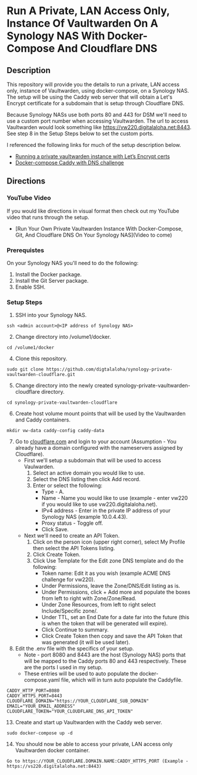 # Run A Private, LAN Access Only, Instance Of Vaultwarden On A Synology NAS With Docker-Compose And Cloudflare DNS

## Description

This repository will provide you the details to run a private, LAN access only, instance of Vaultwarden, using docker-compose, on a Synology NAS.  The setup will be using the Caddy web server that will obtain a Let's Encrypt certificate for a subdomain that is setup through Cloudflare DNS.

Because Synology NASs use both ports 80 and 443 for DSM we'll need to use a custom port number when accessing Vaultwarden.  The url to access Vaultwarden would look something like https://vw220.digitalaloha.net:8443.  See step 8 in the Setup Steps below to set the custom ports.

I referenced the following links for much of the setup description below.

* [Running a private vaultwarden instance with Let’s Encrypt certs](https://github.com/dani-garcia/vaultwarden/wiki/Running-a-private-vaultwarden-instance-with-Let%27s-Encrypt-certs)
* [Docker-compose Caddy with DNS challenge](https://github.com/dani-garcia/vaultwarden/wiki/Using-Docker-Compose#caddy-with-dns-challenge)

## Directions

### YouTube Video
If you would like directions in visual format then check out my YouTube video that runs through the setup.
* [Run Your Own Private Vaultwarden Instance With Docker-Compose, Git, And Cloudflare DNS On Your Synology NAS](Video to come)

### Prerequistes
On your Synology NAS you'll need to do the following:
1. Install the Docker package.
2. Install the Git Server package.
3. Enable SSH.

### Setup Steps 
1. SSH into your Synology NAS.
```
ssh <admin account>@<IP address of Synology NAS>
```
2. Change directory into /volume1/docker. 
```
cd /volume1/docker
```
4. Clone this repository.
```
sudo git clone https://github.com/digtalaloha/synology-private-vaultwarden-cloudflare.git
```
5. Change directory into the newly created synology-private-vaultwarden-cloudflare directory.
```
cd synology-private-vaultwarden-cloudflare
```
6. Create host volume mount points that will be used by the Vaultwarden and Caddy containers.
```
mkdir vw-data caddy-config caddy-data
```
7. Go to [cloudflare.com](https://www.cloudflare.com) and login to your account (Assumption - You already have a domain configured with the nameservers assigned by Cloudflare).
   * First we'll setup a subdomain that will be used to access Vaulwarden.
      1. Select an active domain you would like to use.
      2. Select the DNS listing then click Add record.
      3. Enter or select the following:
         * Type - A.
         * Name - Name you would like to use (example - enter vw220 if you would like to use vw220.digitalaloha.net).
         * IPv4 address - Enter in the private IP address of your Synology NAS (example 10.0.4.43).
         * Proxy status - Toggle off.
         * Click Save.
   * Next we'll need to create an API Token.
      1. Click on the person icon (upper right corner), select My Profile then select the API Tokens listing.
      2. Click Create Token.
      3. Click Use Template for the Edit zone DNS template and do the following:
         * Token name: Edit it as you wish (example ACME DNS challenge for vw220).
         * Under Permissions, leave the Zone/DNS/Edit listing as is.
         * Under Permissions, click + Add more and populate the boxes from left to right with Zone/Zone/Read.
         * Under Zone Resources, from left to right select Include/Specific zone/<Your Domain>.
         * Under TTL, set an End Date for a date far into the future (this is when the token that will be generated will expire).
         * Click Continue to summary.
         * Click Create Token then copy and save the API Token that was generated (it will be used later).
8. Edit the .env file with the specifics of your setup.  
   * Note - port 8080 and 8443 are the host (Synology NAS) ports that will be mapped to the Caddy ports 80 and 443 respectively.  These are the ports I used in my setup.
   * These entries will be used to auto populate the docker-compose.yaml file, which will in turn auto populate the Caddyfile.
```
CADDY_HTTP_PORT=8080
CADDY_HTTPS_PORT=8443
CLOUDFLARE_DOMAIN="https://YOUR_CLOUDFLARE_SUB_DOMAIN"
EMAIL="YOUR_EMAIL_ADDRESS"
CLOUDFLARE_TOKEN="YOUR_CLOUDFLARE_DNS_API_TOKEN"
```
13. Create and start up Vaultwarden with the Caddy web server.
```
sudo docker-compose up -d
```
14. You should now be able to access your private, LAN access only Vaultwarden docker container.
```
Go to https://YOUR_CLOUDFLARE.DOMAIN.NAME:CADDY_HTTPS_PORT (Example - https://vs220.digitalaloha.net:8443)
```
